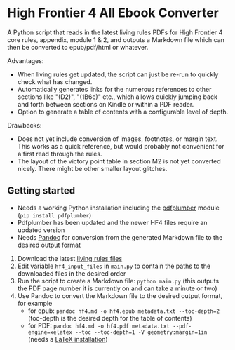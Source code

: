# High Frontier 4 All Ebook Converter

A Python script that reads in the latest living rules PDFs for High Frontier 4 core rules, appendix, module 1 & 2, and outputs a Markdown file which can then be converted to epub/pdf/html or whatever.

Advantages:
- When living rules get updated, the script can just be re-run to quickly check what has changed.
- Automatically generates links for the numerous references to other sections like "(D2)", "(1B6e)" etc., which allows quickly jumping back and forth between sections on Kindle or within a PDF reader.
- Option to generate a table of contents with a configurable level of depth.

Drawbacks:
- Does not yet include conversion of images, footnotes, or margin text. This works as a quick reference, but would probably not convenient for a first read through the rules.
- The layout of the victory point table in section M2 is not yet converted nicely. There might be other smaller layout glitches.

## Getting started

- Needs a working Python installation including the [pdfplumber](https://github.com/jsvine/pdfplumber) module (`pip install pdfplumber`)
- Pdfplumber has been updated and the newer HF4 files require an updated version
- Needs [Pandoc](https://pandoc.org) for conversion from the generated Markdown file to the desired output format

1. Download the latest [living rules files](https://docs.google.com/spreadsheets/d/1dt1g3XGxMcQPIij1uLAc-x9-TiZXiwHTX8-jYK-3hEg)
2. Edit variable `hf4_input_files` in `main.py` to contain the paths to the downloaded files in the desired order
3. Run the script to create a Markdown file: `python main.py` (this outputs the PDF page number it is currently on and can take a minute or two)
4. Use Pandoc to convert the Markdown file to the desired output format, for example
   - for epub: `pandoc hf4.md -o hf4.epub metadata.txt --toc-depth=2` (toc-depth is the desired depth for the table of contents)
   - for PDF: `pandoc hf4.md -o hf4.pdf metadata.txt --pdf-engine=xelatex --toc --toc-depth=1 -V geometry:margin=1in` (needs a [LaTeX installation](https://www.latex-project.org))
